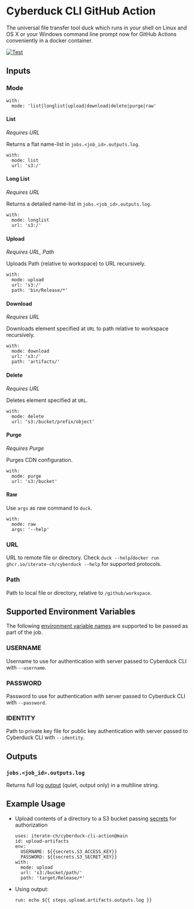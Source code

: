 # Cyberduck CLI GitHub Action

The universal file transfer tool duck which runs in your shell on Linux and OS X or your Windows command line prompt now for GitHub Actions conveniently in a docker container.

[![Test](https://github.com/iterate-ch/cyberduck-cli-action/actions/workflows/test.yml/badge.svg)](https://github.com/iterate-ch/cyberduck-cli-action/actions/workflows/test.yml)

## Inputs

### Mode

```
with:
  mode: 'list|longlist|upload|download|delete|purge|raw'
```

#### List
*Requires URL*

Returns a flat name-list in `jobs.<job_id>.outputs.log`.

```
with:
  mode: list
  url: 's3:/'
```

#### Long List
*Requires URL*

Returns a detailed name-list in `jobs.<job_id>.outputs.log`.

```
with:
  mode: longlist
  url: 's3:/'
```

#### Upload
*Requires URL, Path*

Uploads Path (relative to workspace) to URL recursively.

```
with:
  mode: upload
  url: 's3:/'
  path: 'bin/Release/*'
```

#### Download
*Requires URL*

Downloads element specified at `URL` to path relative to workspace recursively.

```
with:
  mode: download
  url: 's3:/'
  path: 'artifacts/'
```

#### Delete
*Requires URL*

Deletes element specified at `URL`.

```
with:
  mode: delete
  url: 's3:/bucket/prefix/object'
```

#### Purge
*Requires Purge*

Purges CDN configuration.

```
with:
  mode: purge
  url: 's3:/bucket'
```

#### Raw
Use `args` as raw command to `duck`.

```
with:
  mode: raw
  args: '--help'
```

### URL
URL to remote file or directory. Check `duck --help`/`docker run ghcr.io/iterate-ch/cyberduck --help` for supported protocols.

### Path
Path to local file or directory, relative to `/github/workspace`.

## Supported Environment Variables

The following [environment variable names](https://docs.github.com/en/enterprise-cloud@latest/actions/writing-workflows/workflow-syntax-for-github-actions#jobsjob_idstepsenv) are supported to be passed as part of the job.

### USERNAME
Username to use for authentication with server passed to Cyberduck CLI with `--username`.

### PASSWORD
Password to use for authentication with server passed to Cyberduck CLI  with `--password`.

### IDENTITY
Path to private key file for public key authentication with server passed to Cyberduck CLI  with `--identity`.

## Outputs

### `jobs.<job_id>.outputs.log`
Returns full log [output](https://docs.github.com/en/actions/sharing-automations/creating-actions/metadata-syntax-for-github-actions#outputsoutput_id) (quiet, output only) in a multiline string.

## Example Usage

 * Upload contents of a directory to a S3 bucket passing [secrets](https://docs.github.com/en/actions/security-for-github-actions/security-guides/using-secrets-in-github-actions) for authorization
    ```
    uses: iterate-ch/cyberduck-cli-action@main
    id: upload-artifacts
    env:
      USERNAME: ${{secrets.S3_ACCESS_KEY}}
      PASSWORD: ${{secrets.S3_SECRET_KEY}}
    with:
      mode: upload
      url: 's3:/bucket/path/'
      path: 'target/Release/*'
    ```

* Using output:
   ```
   run: echo ${{ steps.upload.artifacts.outputs.log }}
   ```
